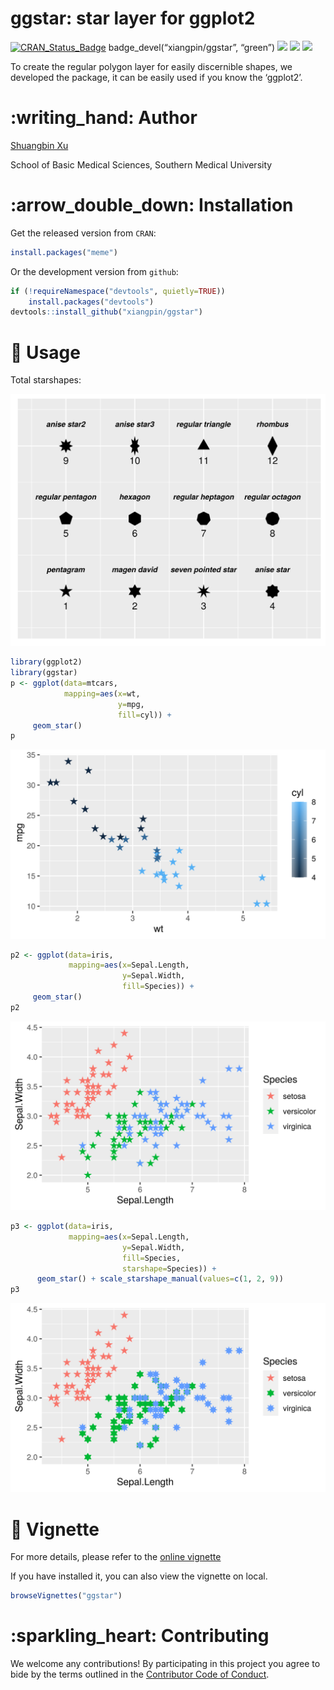<!-- README.md is generated from README.Rmd. Please edit that file -->

# ggstar: star layer for ggplot2

[![CRAN\_Status\_Badge](https://www.r-pkg.org/badges/version/ggstar?color=green)](https://cran.r-project.org/package=ggstar)
badge\_devel(“xiangpin/ggstar”, “green”)
[![](https://cranlogs.r-pkg.org/badges/grand-total/ggstar?color=green)](https://cran.r-project.org/package=ggstar)
[![](https://cranlogs.r-pkg.org/badges/ggstar?color=green)](https://cranlogs.r-pkg.org/downloads/total/last-month/ggstar)
[![](https://cranlogs.r-pkg.org/badges/last-week/ggstar?color=green)](https://cranlogs.r-pkg.org/downloads/total/last-week/ggstar)

To create the regular polygon layer for easily discernible shapes, we
developed the package, it can be easily used if you know the ‘ggplot2’.

# :writing\_hand: Author

[Shuangbin Xu](https://github.com/xiangpin)

School of Basic Medical Sciences, Southern Medical University

# :arrow\_double\_down: Installation

Get the released version from `CRAN`:

``` r
install.packages("meme")
```

Or the development version from `github`:

``` r
if (!requireNamespace("devtools", quietly=TRUE))
    install.packages("devtools")
devtools::install_github("xiangpin/ggstar")
```

# :beginner: Usage

Total starshapes:

![](./inst/extdata/starshapes.png)

``` r
library(ggplot2)
library(ggstar)
p <- ggplot(data=mtcars, 
            mapping=aes(x=wt, 
                        y=mpg, 
                        fill=cyl)) + 
     geom_star()
p
```

![](./inst/extdata/figure1.png)

``` r
p2 <- ggplot(data=iris, 
             mapping=aes(x=Sepal.Length, 
                         y=Sepal.Width, 
                         fill=Species)) +
     geom_star()
p2
```

![](./inst/extdata/figure2.png)

``` r
p3 <- ggplot(data=iris,
             mapping=aes(x=Sepal.Length,
                         y=Sepal.Width,
                         fill=Species,
                         starshape=Species)) +
      geom_star() + scale_starshape_manual(values=c(1, 2, 9))
p3
```

![](./inst/extdata/figure3.png)

# :book: Vignette

For more details, please refer to the [online
vignette](https://cran.r-project.org/web/packages/ggstar/vignettes/ggstar.html)

If you have installed it, you can also view the vignette on local.

``` r
browseVignettes("ggstar")
```

# :sparkling\_heart: Contributing

We welcome any contributions\! By participating in this project you
agree to bide by the terms outlined in the [Contributor Code of
Conduct](CONDUCT.md).
